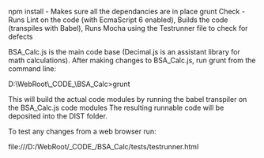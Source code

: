 npm install - Makes sure all the dependancies are in place
grunt Check - Runs Lint on the code (with EcmaScript 6 enabled), 
              Builds the code (transpiles with Babel),
              Runs Mocha using the Testrunner file to check for defects

BSA_Calc.js is the main code base (Decimal.js is an assistant library for math calculations).
After making changes to BSA_Calc.js, run grunt from the command line:

D:\\WebRoot\\\_CODE\_\\BSA_Calc>grunt

This will build the actual code modules by running the babel transpiler on the BSA_Calc.js code modules
The resulting runnable code will be deposited into the DIST folder.

To test any changes from a web browser run:

file:///D:/WebRoot/\_CODE\_/BSA_Calc/tests/testrunner.html
